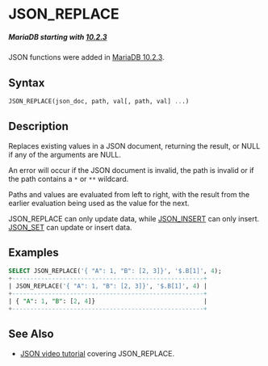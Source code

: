 # JSON_REPLACE

##### MariaDB starting with [10.2.3](/kb/en/mariadb-1023-release-notes/)

JSON functions were added in [MariaDB 10.2.3](/kb/en/mariadb-1023-release-notes/).

## Syntax

```sql
JSON_REPLACE(json_doc, path, val[, path, val] ...)
```

## Description

Replaces existing values in a JSON document, returning the result, or NULL if any of the arguments are NULL.

An error will occur if the JSON document is invalid, the path is invalid or if the path contains a `*` or `**` wildcard.

Paths and values are evaluated from left to right, with the result from the earlier evaluation being used as the value for the next.

JSON_REPLACE can only update data, while [JSON_INSERT](/built-in-functions/special-functions/json-functions/json_insert/) can only insert. [JSON_SET](/built-in-functions/special-functions/json-functions/json_set/) can update or insert data.

## Examples

```sql
SELECT JSON_REPLACE('{ "A": 1, "B": [2, 3]}', '$.B[1]', 4);
+-----------------------------------------------------+
| JSON_REPLACE('{ "A": 1, "B": [2, 3]}', '$.B[1]', 4) |
+-----------------------------------------------------+
| { "A": 1, "B": [2, 4]}                              |
+-----------------------------------------------------+
```

## See Also

- [JSON video tutorial](https://www.youtube.com/watch?v=sLE7jPETp8g) covering JSON_REPLACE.